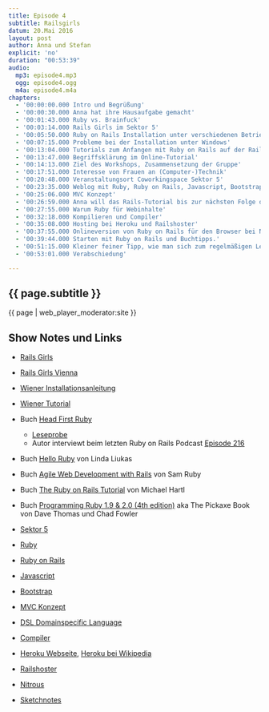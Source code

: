 ```yaml
---
title: Episode 4
subtitle: Railsgirls
datum: 20.Mai 2016
layout: post
author: Anna und Stefan
explicit: 'no'
duration: "00:53:39"
audio:
  mp3: episode4.mp3
  ogg: episode4.ogg
  m4a: episode4.m4a
chapters:
  - '00:00:00.000 Intro und Begrüßung'
  - '00:00:30.000 Anna hat ihre Hausaufgabe gemacht'
  - '00:01:43.000 Ruby vs. Brainfuck'
  - '00:03:14.000 Rails Girls im Sektor 5'
  - '00:05:50.000 Ruby on Rails Installation unter verschiedenen Betriebssystemen'
  - '00:07:15.000 Probleme bei der Installation unter Windows'
  - '00:13:04.000 Tutorials zum Anfangen mit Ruby on Rails auf der Rails Girls Seite'
  - '00:13:47.000 Begriffsklärung im Online-Tutorial'
  - '00:14:13.000 Ziel des Workshops, Zusammensetzung der Gruppe'
  - '00:17:51.000 Interesse von Frauen an (Computer-)Technik'
  - '00:20:48.000 Veranstaltungsort Coworkingspace Sektor 5'
  - '00:23:35.000 Weblog mit Ruby, Ruby on Rails, Javascript, Bootstrap'
  - '00:25:06.000 MVC Konzept'
  - '00:26:59.000 Anna will das Rails-Tutorial bis zur nächsten Folge ohne Workshop machen'
  - '00:27:55.000 Warum Ruby für Webinhalte'
  - '00:32:18.000 Kompilieren und Compiler'
  - '00:35:08.000 Hosting bei Heroku und Railshoster'
  - '00:37:55.000 Onlineversion von Ruby on Rails für den Browser bei Nitrous'
  - '00:39:44.000 Starten mit Ruby on Rails und Buchtipps.'
  - '00:51:15.000 Kleiner feiner Tipp, wie man sich zum regelmäßigen Lernen motiviert'
  - '00:53:01.000 Verabschiedung'

---
```


## {{ page.subtitle }}

{{ page | web_player_moderator:site }}

## Show Notes und Links

* [Rails Girls](http://railsgirls.com)
* [Rails Girls Vienna](http://railsgirls.com/vienna2016-05)
* [Wiener Installationsanleitung](http://railsgirls.com/files/vienna/install)
* [Wiener Tutorial](http://railsgirls.com/files/vienna/tutorial_1)
* Buch [Head First Ruby](http://headfirstruby.com/)
  * [Leseprobe](http://cdn.oreillystatic.com/oreilly/booksamplers/9781449372651_sampler.pdf)
  * Autor interviewt beim letzten Ruby on Rails Podcast [Episode 216](http://5by5.tv/rubyonrails/216)
* Buch [Hello Ruby](http://www.helloruby.com/) von Linda Liukas
* Buch [Agile Web Development with Rails](https://pragprog.com/book/rails4/agile-web-development-with-rails-4) von Sam Ruby
* Buch [The Ruby on Rails Tutorial](https://www.railstutorial.org/) von Michael Hartl
* Buch [Programming Ruby 1.9 & 2.0 (4th edition)](https://pragprog.com/book/ruby4/programming-ruby-1-9-2-0) aka The Pickaxe Book von Dave Thomas und Chad Fowler

* [Sektor 5](http://www.sektor5.at/)
* [Ruby](https://de.wikipedia.org/wiki/Ruby_(Programmiersprache))
* [Ruby on Rails](https://de.wikipedia.org/wiki/Ruby_on_Rails)
* [Javascript](https://de.wikipedia.org/wiki/JavaScript)
* [Bootstrap](https://de.wikipedia.org/wiki/Bootstrap_(Framework))
* [MVC Konzept](https://de.wikipedia.org/wiki/Model_View_Controller)
* [DSL Domainspecific Language](https://de.wikipedia.org/wiki/Dom%C3%A4nenspezifische_Sprache)
* [Compiler](https://de.wikipedia.org/wiki/Compiler)
* [Heroku Webseite](https://www.heroku.com/), [Heroku bei Wikipedia](https://en.wikipedia.org/wiki/Heroku)
* [Railshoster](http://www.railshoster.de/)
* [Nitrous](https://www.nitrous.io/)
* [Sketchnotes](https://de.wikipedia.org/wiki/Sketchnotes)
